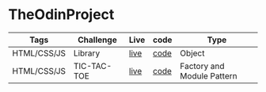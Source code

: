 # TheOdinProject

| Tags          | Challenge            | Live          | code           |    Type       |
| ------------- | -------------        | ------------- | -------------  | ------------- |
| HTML/CSS/JS   | Library             | [live](https://basic-library.netlify.app/) | [code](https://github.com/xingxing-prog/TheOdinProject/tree/main/Library) | Object |
| HTML/CSS/JS   | TIC-TAC-TOE         |  [live](https://tic-tac-toe-unbeatableai.netlify.app/)   | [code](https://github.com/xingxing-prog/TheOdinProject/tree/main/tic-tac-toe)  |  Factory and Module Pattern    |            
